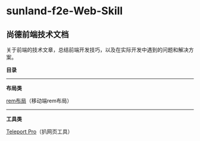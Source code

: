 # sunland-f2e-Web-Skill
尚德前端技术文档
--

关于前端的技术文章，总结前端开发技巧，以及在实际开发中遇到的问题和解决方案。

**目录**


----------


**布局类**

[rem布局](https://github.com/jiabaowang123/sunland-f2e-Skill/tree/rem%E5%B8%83%E5%B1%80)（移动端rem布局）

----------
**工具类**

[Teleport Pro](https://github.com/jiabaowang123/sunland-f2e-Skill/tree/rem%E5%B8%83%E5%B1%80)（扒网页工具）
